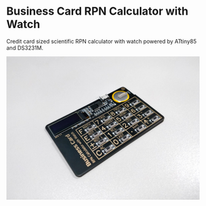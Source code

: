 # Business Card RPN Calculator with Watch

Credit card sized scientific RPN calculator with watch powered by ATtiny85 and DS3231M.

![Photo](/hardware/tiny-rpn-calculator.jpg)
